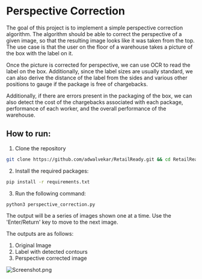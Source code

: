 # Perspective Correction

The goal of this project is to implement a simple perspective correction algorithm. The algorithm should be able to
correct the perspective of a given image, so that the resulting image looks like it was taken from the top.
The use case is that the user on the floor of a warehouse takes a picture of the box with the label on it.

Once the picture is corrected for perspective, we can use OCR to read the label on the box. Additionally, since the
label sizes are usually standard, we can also derive the distance of the label from the sides and various other
positions to gauge if the package is free of chargebacks.

Additionally, if there are errors present in the packaging of the box, we can also detect the cost of the chargebacks
associated with each package, performance of each worker, and the overall performance of the warehouse.

## How to run:

1. Clone the repository

```bash
git clone https://github.com/adwalvekar/RetailReady.git && cd RetailReady
```

2. Install the required packages:

```bash
pip install -r requirements.txt
```

3. Run the following command:

```bash
python3 perspective_correction.py
```

The output will be a series of images shown one at a time. Use the 'Enter/Return' key to move to the next image.

The outputs are as follows:

1. Original Image
2. Label with detected contours
3. Perspective corrected image

![Screenshot.png](Screenshot.png)